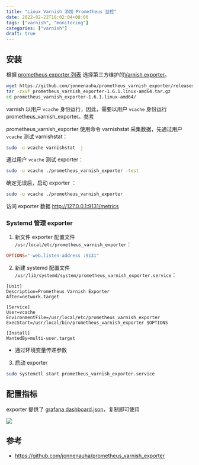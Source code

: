 ```yaml
---
title: "Linux Varnish 添加 Prometheus 监控"
date: 2022-02-22T18:02:04+08:00
tags: ["varnish", "monitoring"]
categories: ["varnish"]
draft: true
---
```


## 安装

根据 [prometheus exporter 列表](https://prometheus.io/docs/instrumenting/exporters/) 选择第三方维护的[Varnish exporter](https://github.com/jonnenauha/prometheus_varnish_exporter/)。

```bash
wget https://github.com/jonnenauha/prometheus_varnish_exporter/releases/download/1.6.1/prometheus_varnish_exporter-1.6.1.linux-amd64.tar.gz
tar -zxvf prometheus_varnish_exporter-1.6.1.linux-amd64.tar.gz
cd prometheus_varnish_exporter-1.6.1.linux-amd64/
```

varnish 以用户 `vcache` 身份运行，因此，需要以用户 `vcache` 身份运行 prometheus_varnish_exporter。[参考](https://github.com/jonnenauha/prometheus_varnish_exporter/issues/62)

prometheus_varnish_exporter 使用命令 varnishstat 采集数据，先通过用户 `vcache` 测试 varnishstat：
```bash
sudo -u vcache varnishstat -j
```

通过用户 `vcache` 测试 exporter：
```bash
sudo -u vcache ./prometheus_varnish_exporter -test
```

确定无误后，启动 exporter ：
```bash
sudo -u vcache ./prometheus_varnish_exporter
```

访问 exporter 数据 <http://127.0.0.1:9131/metrics>

### Systemd 管理 exporter

1. 新文件 exporter 配置文件 `/usr/local/etc/prometheus_varnish_exporter`：
```conf
OPTIONS="-web.listen-address :9131"
```

2. 新建 systemd 配置文件 `/usr/lib/systemd/system/prometheus_varnish_exporter.service`：
```systemd
[Unit]
Description=Prometheus Varnish Exporter
After=network.target

[Service]
User=vcache
EnvironmentFile=/usr/local/etc/prometheus_varnish_exporter
ExecStart=/usr/local/bin/prometheus_varnish_exporter $OPTIONS

[Install]
WantedBy=multi-user.target
```
- 通过环境变量传递参数

3. 启动 exporter

```bash
sudo systemctl start prometheus_varnish_exporter.service
```

## 配置指标

exporter 提供了 [grafana dashboard.json](https://github.com/jonnenauha/prometheus_varnish_exporter/blob/master/dashboards/jonnenauha/dashboard.json)，复制即可使用

![](https://raw.githubusercontent.com/jonnenauha/prometheus_varnish_exporter/master/dashboards/jonnenauha/dashboard.png)

## 参考

- https://github.com/jonnenauha/prometheus_varnish_exporter
